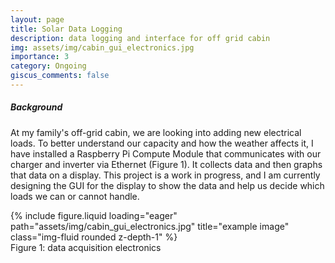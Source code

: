 ```yaml
---
layout: page
title: Solar Data Logging
description: data logging and interface for off grid cabin
img: assets/img/cabin_gui_electronics.jpg
importance: 3
category: Ongoing
giscus_comments: false
---
```


<div class="row">
    <div class="col-12">
        <h5><strong>Background</strong></h5>
    </div>
</div>

At my family's off-grid cabin, we are looking into adding new electrical loads. To better understand our capacity and how the weather affects it, I have installed a Raspberry Pi Compute Module that communicates with our charger and inverter via Ethernet (Figure 1). It collects data and then graphs that data on a display. This project is a work in progress, and I am currently designing the GUI for the display to show the data and help us decide which loads we can or cannot handle.

<div class="row">
    <div class="col-sm mt-3 mt-md-0">
        {% include figure.liquid loading="eager" path="assets/img/cabin_gui_electronics.jpg" title="example image" class="img-fluid rounded z-depth-1" %}
    </div>
</div>
<div class="caption">
    Figure 1: data acquisition electronics
</div>
